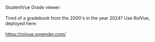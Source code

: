 StudentVue Grade viewer:
<br><br>
Tired of a gradebook from the 2000's in the year 2024? Use RolVue, deployed here:
<br><br>
https://rolvue.onrender.com/
